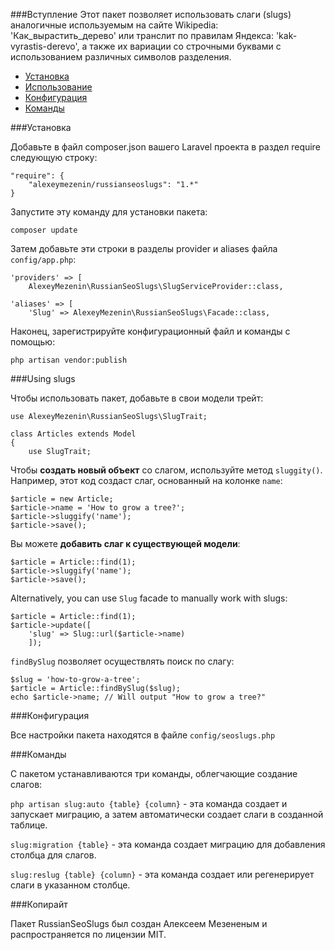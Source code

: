 
###Вступление
Этот пакет позволяет использовать слаги (slugs) аналогичные используемым на сайте Wikipedia: 'Как\_вырастить\_дерево' или транслит по правилам Яндекса: 'kak-vyrastis-derevo', а также их вариации со строчными буквами с использованием различных символов разделения.

* [Установка](#Installation)
* [Использование](#Using-slugs)
* [Конфигурация](#Configuration)
* [Команды](#Commands)


<a name="Installation"></a>
###Установка

Добавьте в файл composer.json вашего Laravel проекта в раздел require следующую строку:

```
"require": {
    "alexeymezenin/russianseoslugs": "1.*"
}
```

Запустите эту команду для установки пакета:

```
composer update
```

Затем добавьте эти строки в разделы provider и aliases файла `config/app.php`:

```
'providers' => [
    AlexeyMezenin\RussianSeoSlugs\SlugServiceProvider::class,

'aliases' => [
    'Slug' => AlexeyMezenin\RussianSeoSlugs\Facade::class,
```

Наконец, зарегистрируйте конфигурационный файл и команды с помощью:
```
php artisan vendor:publish
```


<a name="Using-slugs"></a>
###Using slugs

Чтобы использовать пакет, добавьте в свои модели трейт:

```
use AlexeyMezenin\RussianSeoSlugs\SlugTrait;

class Articles extends Model
{
    use SlugTrait;
```

Чтобы **создать новый объект** со слагом, используйте метод `sluggity()`. Например, этот код создаст слаг, основанный на колонке `name`:

```
$article = new Article;
$article->name = 'How to grow a tree?';
$article->sluggify('name');
$article->save();
```

Вы можете **добавить слаг к существующей модели**:
```
$article = Article::find(1);
$article->sluggify('name');
$article->save();
```

Alternatively, you can use `Slug` facade to manually work with slugs:
```
$article = Article::find(1);
$article->update([
    'slug' => Slug::url($article->name)
    ]);
```

`findBySlug` позволяет осуществлять поиск по слагу:
```
$slug = 'how-to-grow-a-tree';
$article = Article::findBySlug($slug);
echo $article->name; // Will output "How to grow a tree?"
```


<a name="Configuration"></a>
###Конфигурация

Все настройки пакета находятся в файле `config/seoslugs.php`


<a name="Commands"></a>
###Команды

С пакетом устанавливаются три команды, облегчающие создание слагов:

`php artisan slug:auto {table} {column}` - эта команда создает и запускает миграцию, а затем автоматически создает слаги в созданной таблице.

`slug:migration {table}` - эта команда создает миграцию для добавления столбца для слагов.

`slug:reslug {table} {column}` - эта команда создает или регенерирует слаги в указанном столбце.

###Копирайт

Пакет RussianSeoSlugs был создан Алексеем Мезененым и распространяется по лицензии MIT.